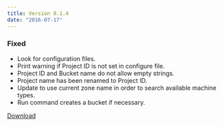 ```yaml
---
title: Version 0.1.4
date: "2016-07-17"
---
```

### Fixed
- Look for configuration files.
- Print warning if Project ID is not set in configure file.
- Project ID and Bucket name do not allow empty strings.
- Project name has been renamed to Project ID.
- Update to use current zone name in order to search available machine types.
- Run command creates a bucket if necessary.

[Download](https://github.com/jkawamoto/roadie/releases/v0.1.4)
